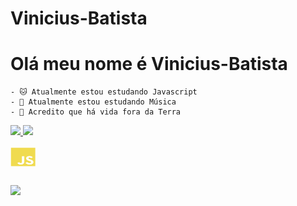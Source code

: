 # Vinicius-Batista

# Olá meu nome é Vinicius-Batista

    - 🐱‍ Atualmente estou estudando Javascript 
    - 🎸 Atualmente estou estudando Música
    - 👾 Acredito que há vida fora da Terra
  
<div>
  <a href="https://github.com/vinicius-batista-dev">
  <img height="180em" src="https://github-readme-stats.vercel.app/api?username=vinicius-batista-dev&show_icons=true&theme=dark&include_all_commits=true&count_private=true"/>
  <img height="180em" src="https://github-readme-stats.vercel.app/api/top-langs/?username=vinicius-batista-dev&layout=compact&langs_count=7&theme=dark"/>
</div>
    
<div style="display: inline_block"><br>
  <img align="center" alt="Rafa-Js" height="30" width="40" src="https://raw.githubusercontent.com/devicons/devicon/master/icons/javascript/javascript-plain.svg">
</div>
    
##
        
<div> 
  <a href="https://www.linkedin.com/in/vinicius-batista-82b260192" target="_blank"><img src="https://img.shields.io/badge/-LinkedIn-%230077B5?style=for-the-badge&logo=linkedin&logoColor=white" target="_blank"></a> 
 
 
</div>

